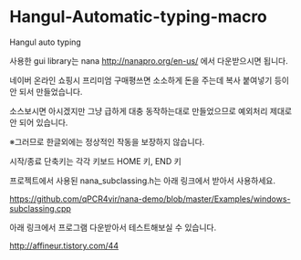 # Hangul-Automatic-typing-macro
Hangul auto typing

사용한 gui library는 nana
http://nanapro.org/en-us/
에서 다운받으시면 됩니다.

네이버 온라인 쇼핑시 프리미엄 구매평쓰면 소소하게 돈을 주는데 복사 붙여넣기 등이 안 되서 만들었습니다.

소스보시면 아시겠지만 그냥 급하게 대충 동작하는대로 만들었으므로 예외처리 제대로 안 되어 있습니다.

※그러므로 한글외에는 정상적인 작동을 보장하지 않습니다.

시작/종료 단축키는 각각 키보드 HOME 키, END 키

프로젝트에서 사용된 nana_subclassing.h는 아래 링크에서 받아서 사용하세요.

https://github.com/qPCR4vir/nana-demo/blob/master/Examples/windows-subclassing.cpp

아래 링크에서 프로그램 다운받아서 테스트해보실 수 있습니다.

http://affineur.tistory.com/44
